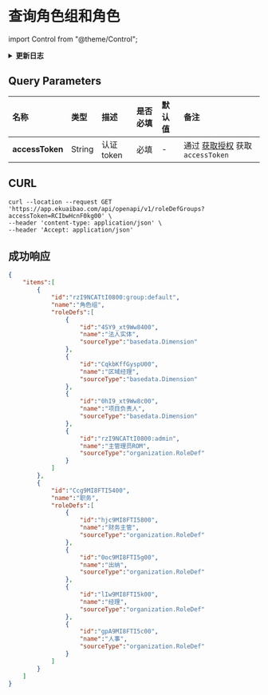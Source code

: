 # 查询角色组和角色

import Control from "@theme/Control";

<Control
method="GET"
url="/api/openapi/v1/roleDefGroups"
/>

<details>
  <summary><b>更新日志</b></summary>
  <div>

  [**0.7.135**](/updateLog/update-log#07135) -> 🆕 新增了本接口。<br/>

  </div>
</details>

## Query Parameters

| 名称 | 类型 | 描述 | 是否必填 | 默认值 | 备注 |
| :--- | :--- | :--- | :--- |:--- | :--- |
| **accessToken** | String | 认证token | 必填 | - | 通过 [获取授权](/docs/open-api/getting-started/auth) 获取 `accessToken` |

## CURL
```shell
curl --location --request GET 'https://app.ekuaibao.com/api/openapi/v1/roleDefGroups?accessToken=RCIbwHcnF0kg00' \
--header 'content-type: application/json' \
--header 'Accept: application/json'
```

## 成功响应
```json
{
    "items":[
        {
            "id":"rzI9NCATtI0800:group:default",
            "name":"角色组",
            "roleDefs":[
                {
                    "id":"4SY9_xt9Ww8400",
                    "name":"法人实体",
                    "sourceType":"basedata.Dimension"
                },
                {
                    "id":"CqkbKffGyspU00",
                    "name":"区域经理",
                    "sourceType":"basedata.Dimension"
                },
                {
                    "id":"0hI9_xt9Ww8c00",
                    "name":"项目负责人",
                    "sourceType":"basedata.Dimension"
                },
                {
                    "id":"rzI9NCATtI0800:admin",
                    "name":"主管理员ROM",
                    "sourceType":"organization.RoleDef"
                }
            ]
        },
        {
            "id":"Ccg9MI8FTI5400",
            "name":"职务",
            "roleDefs":[
                {
                    "id":"hjc9MI8FTI5800",
                    "name":"财务主管",
                    "sourceType":"organization.RoleDef"
                },
                {
                    "id":"0oc9MI8FTI5g00",
                    "name":"出纳",
                    "sourceType":"organization.RoleDef"
                },
                {
                    "id":"lIw9MI8FTI5k00",
                    "name":"经理",
                    "sourceType":"organization.RoleDef"
                },
                {
                    "id":"gpA9MI8FTI5c00",
                    "name":"人事",
                    "sourceType":"organization.RoleDef"
                }
            ]
        }
    ]
}
```
